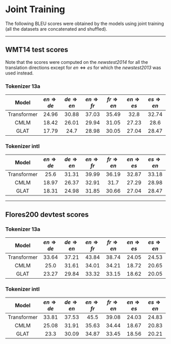 # Joint Training
The following BLEU scores were obtained by the models using joint training (all the datasets are concatenated and shuffled).

---

## WMT14 test scores
Note that the scores were computed on the _newstest2014_ for all the translation directions except for $en\Leftrightarrow es$ for which the _newstest2013_ was used instead.

### Tokenizer 13a
|    Model    | $en\Rightarrow de$ | $de\Rightarrow en$ | $en\Rightarrow fr$ | $fr\Rightarrow en$ | $en\Rightarrow es$ | $es\Rightarrow en$ |
|:-----------:|:------------------:|:------------------:|:------------------:|:------------------:|:------------------:|:------------------:|
| Transformer |       24.96        |       30.88        |       37.03        |       35.49        |        32.8        |       32.74        |
|    CMLM     |       18.42        |       26.01        |       29.94        |       31.05        |       27.23        |        28.6        |
|    GLAT     |       17.79        |        24.7        |       28.98        |       30.05        |       27.04        |       28.47        |

### Tokenizer intl
|    Model    | $en\Rightarrow de$ | $de\Rightarrow en$ | $en\Rightarrow fr$ | $fr\Rightarrow en$ | $en\Rightarrow es$ | $es\Rightarrow en$ |
|:-----------:|:------------------:|:------------------:|:------------------:|:------------------:|:------------------:|:------------------:|
| Transformer |        25.6        |       31.31        |       39.99        |       36.19        |       32.87        |       33.18        |
|    CMLM     |       18.97        |       26.37        |       32.91        |        31.7        |       27.29        |       28.98        |
|    GLAT     |       18.31        |       24.98        |       31.85        |       30.66        |       27.04        |       28.47        |

---

## Flores200 devtest scores
### Tokenizer 13a
|    Model    | $en\Rightarrow de$ | $de\Rightarrow en$ | $en\Rightarrow fr$ | $fr\Rightarrow en$ | $en\Rightarrow es$ | $es\Rightarrow en$ |
|:-----------:|:------------------:|:------------------:|:------------------:|:------------------:|:------------------:|:------------------:|
| Transformer |       33.64        |       37.21        |       43.84        |       38.74        |       24.05        |       24.53        |
|    CMLM     |        25.0        |       31.61        |       34.01        |       34.21        |       18.72        |       20.65        |
|    GLAT     |       23.27        |       29.84        |       33.32        |       33.15        |       18.62        |       20.05        |

### Tokenizer intl
|    Model    | $en\Rightarrow de$ | $de\Rightarrow en$ | $en\Rightarrow fr$ | $fr\Rightarrow en$ | $en\Rightarrow es$ | $es\Rightarrow en$ |
|:-----------:|:------------------:|:------------------:|:------------------:|:------------------:|:------------------:|:------------------:|
| Transformer |       33.81        |       37.53        |        45.5        |       39.08        |       24.03        |       24.83        |
|    CMLM     |       25.08        |       31.91        |       35.63        |       34.44        |       18.67        |       20.83        |
|    GLAT     |        23.3        |       30.09        |       34.87        |       33.45        |       18.56        |       20.21        |
